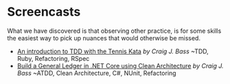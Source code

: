 # Screencasts

What we have discovered is that observing other practice, is for some skills the easiest way to pick up nuances that would otherwise be missed.

* [An introduction to TDD with the Tennis Kata](./tennis.md) _by Craig J. Bass_ ~TDD, Ruby, Refactoring, RSpec
* [Build a General Ledger in .NET Core using Clean Architecture](./general-ledger.md) _by Craig J. Bass_ ~ATDD, Clean Architecture, C#, NUnit, Refactoring

